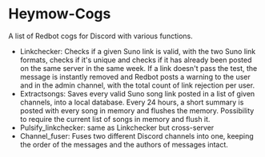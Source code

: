 # Heymow-Cogs

A list of Redbot cogs for Discord with various functions.

- Linkchecker: Checks if a given Suno link is valid, with the two Suno link formats, checks if it's unique and checks if it has already been posted on the same server in the same week. If a link doesn't pass the test, the message is instantly removed and Redbot posts a warning to the user and in the admin channel, with the total count of link rejection per user.
- Extractsongs: Saves every valid Suno song link posted in a list of given channels, into a local database. Every 24 hours, a short summary is posted with every song in memory and flushes the memory. Possibility to require the current list of songs in memory and flush it.
- Pulsify_linkchecker: same as Linkchecker but cross-server
- Channel_fuser: Fuses two different Discord channels into one, keeping the order of the messages and the authors of messages intact.
